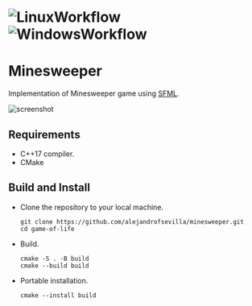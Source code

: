# ![LinuxWorkflow](https://github.com/alejandrofsevilla/minesweeper/actions/workflows/Linux.yml/badge.svg) ![WindowsWorkflow](https://github.com/alejandrofsevilla/minesweeper/actions/workflows/Windows.yml/badge.svg)
# Minesweeper
Implementation of Minesweeper game using [SFML](https://www.sfml-dev.org/).

![screenshot](https://github.com/user-attachments/assets/36a990b4-d763-4360-a212-9994964b4267)

## Requirements
* C++17 compiler.
* CMake

## Build and Install
- Clone the repository to your local machine.
   ```terminal
   git clone https://github.com/alejandrofsevilla/minesweeper.git
   cd game-of-life
   ```
- Build.
   ```terminal
   cmake -S . -B build
   cmake --build build
   ```
- Portable installation.
   ```terminal
   cmake --install build
   ```

